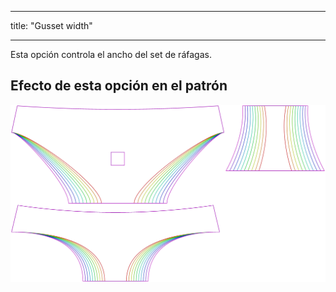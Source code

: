 - - -
title: "Gusset width"
- - -

Esta opción controla el ancho del set de ráfagas.

## Efecto de esta opción en el patrón

![Esta imagen muestra el efecto de esta opción superponiendo varias variantes que tienen un valor diferente para esta opción](ursula_gussetwidth_sample.svg "Efecto de esta opción en el patrón")

